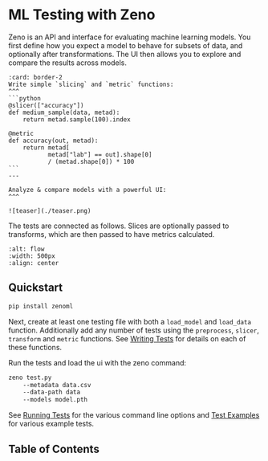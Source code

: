 # ML Testing with Zeno

Zeno is an API and interface for evaluating machine learning models.
You first define how you expect a model to behave for subsets of data, and optionally after transformations.
The UI then allows you to explore and compare the results across models.

````{panels}
:card: border-2
Write simple `slicing` and `metric` functions:
^^^
```python
@slicer(["accuracy"])
def medium_sample(data, metad):
    return metad.sample(100).index

@metric
def accuracy(out, metad):
    return metad[
           metad["lab"] == out].shape[0]
           / (metad.shape[0]) * 100
```
---

Analyze & compare models with a powerful UI:
^^^

![teaser](./teaser.png)

````

The tests are connected as follows. Slices are optionally passed to transforms, which are then passed to have metrics calculated.

```{image} flow.png
:alt: flow
:width: 500px
:align: center
```

## Quickstart

```bash
pip install zenoml
```

Next, create at least one testing file with both a `load_model` and `load_data` function.
Additionally add any number of tests using the `preprocess`, `slicer`, `transform` and `metric` functions.
See [Writing Tests](writing_tests) for details on each of these functions.

Run the tests and load the ui with the zeno command:

```bash
zeno test.py
    --metadata data.csv
    --data-path data
    --models model.pth
```

See [Running Tests](api) for the various command line options and [Test Examples](test-examples) for various example tests.

## Table of Contents

```{tableofcontents}

```
